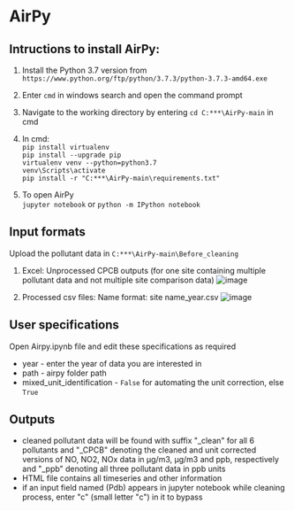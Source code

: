 # AirPy

## Intructions to install AirPy:

1. Install the Python 3.7 version from `https://www.python.org/ftp/python/3.7.3/python-3.7.3-amd64.exe`

2. Enter `cmd` in windows search and open the command prompt

3. Navigate to the working directory by entering `cd C:***\AirPy-main` in cmd

4. In cmd: <br />
    `pip install virtualenv` <br />
    `pip install --upgrade pip` <br />
    `virtualenv venv --python=python3.7` <br />
    `venv\Scripts\activate`     <br />
    `pip install -r "C:***\AirPy-main\requirements.txt"` <br />
    
5. To open AirPy <br />
    `jupyter notebook` or `python -m IPython notebook` <br />
  
## Input formats
Upload the pollutant data in `C:***\AirPy-main\Before_cleaning`
1. Excel: Unprocessed CPCB outputs (for one site containing multiple pollutant data and not  multiple site comparison data)
![image](https://user-images.githubusercontent.com/79834018/215360047-c1b3756d-5a3f-47e3-bc27-c0360762e5c2.png)

2. Processed csv files:
Name format:  site name_year.csv
![image](https://user-images.githubusercontent.com/79834018/215360150-07fd4d56-c7d1-4f7b-a09c-7efce28b8114.png)

## User specifications
Open Airpy.ipynb file and edit these specifications as required
*  year - enter the year of data you are interested in
*  path - airpy folder path
*  mixed_unit_identification - `False` for automating the unit correction, else `True`

## Outputs
*  cleaned pollutant data will be found with suffix "_clean" for all 6 pollutants and "_CPCB" denoting the cleaned and unit corrected versions of NO, NO2, NOx data in µg/m3, µg/m3 and ppb, respectively and  "_ppb" denoting all three pollutant data in ppb units
*  HTML file contains all timeseries and other information
*  if an input field named (Pdb) appears in jupyter notebook while cleaning process, enter "c" (small letter "c") in it to bypass

